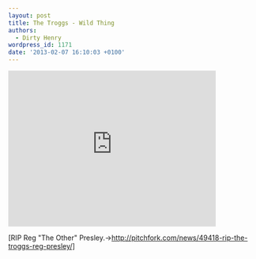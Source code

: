 ```yaml
---
layout: post
title: The Troggs - Wild Thing
authors:
  - Dirty Henry
wordpress_id: 1171
date: '2013-02-07 16:10:03 +0100'
---
```

<iframe width="420" height="315" src="http://www.youtube.com/embed/z9DVJE_bhVU" frameborder="0" allowfullscreen></iframe>

[RIP Reg "The Other" Presley.->http://pitchfork.com/news/49418-rip-the-troggs-reg-presley/]

